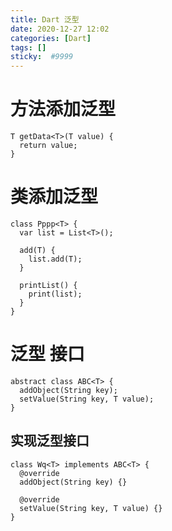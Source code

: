 ```yaml
---
title: Dart 泛型
date: 2020-12-27 12:02
categories: [Dart]
tags: []
sticky:  #9999
---
```


# 方法添加泛型
```
T getData<T>(T value) {
  return value;
}
```

# 类添加泛型
```
class Pppp<T> {
  var list = List<T>();

  add(T) {
    list.add(T);
  }

  printList() {
    print(list);
  }
}

```

# 泛型 接口
```
abstract class ABC<T> {
  addObject(String key);
  setValue(String key, T value);
}

```
## 实现泛型接口
```
class Wq<T> implements ABC<T> {
  @override
  addObject(String key) {}

  @override
  setValue(String key, T value) {}
}
```